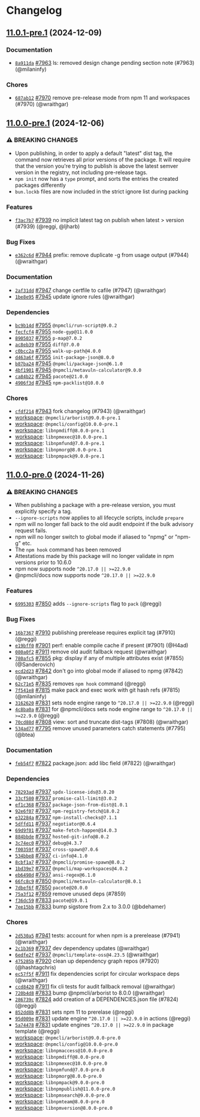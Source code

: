 # Changelog

## [11.0.1-pre.1](https://github.com/npm/cli/compare/v11.0.0-pre.1...v11.0.1-pre.1) (2024-12-09)
### Documentation
* [`8a911da`](https://github.com/npm/cli/commit/8a911da452b9785bcd051778570beeb2d8b27421) [#7963](https://github.com/npm/cli/pull/7963) ls: removed design change pending section note (#7963) (@milaninfy)
### Chores
* [`687ab12`](https://github.com/npm/cli/commit/687ab12eb5ea0ee1017101f3a83d42fd76299627) [#7970](https://github.com/npm/cli/pull/7970) remove pre-release mode from npm 11 and workspaces (#7970) (@wraithgar)

## [11.0.0-pre.1](https://github.com/npm/cli/compare/v11.0.0-pre.0...v11.0.0-pre.1) (2024-12-06)
### ⚠️ BREAKING CHANGES
* Upon publishing, in order to apply a default "latest" dist tag, the command now retrieves all prior versions of the package. It will require that the version you're trying to publish is above the latest semver version in the registry, not including pre-release tags.
* `npm init` now has a `type` prompt, and sorts the entries the created packages differently
* `bun.lockb` files are now included in the strict ignore list during packing
### Features
* [`f3ac7b7`](https://github.com/npm/cli/commit/f3ac7b7460e1d9e1f9d3d8056317e36bb9813d5d) [#7939](https://github.com/npm/cli/pull/7939) no implicit latest tag on publish when latest > version (#7939) (@reggi, @ljharb)
### Bug Fixes
* [`e362c6d`](https://github.com/npm/cli/commit/e362c6d3a6c8bc0221b8c8a6c3dd623da9e6ae04) [#7944](https://github.com/npm/cli/pull/7944) prefix: remove duplicate -g from usage output (#7944) (@wraithgar)
### Documentation
* [`2af31dd`](https://github.com/npm/cli/commit/2af31dd30f4c226f43ce7295cd0b5fbb3f3cb2a6) [#7947](https://github.com/npm/cli/pull/7947) change certfile to cafile (#7947) (@wraithgar)
* [`1be8e95`](https://github.com/npm/cli/commit/1be8e9500826e7aef041976fd908658f473caf23) [#7945](https://github.com/npm/cli/pull/7945) update ignore rules (@wraithgar)
### Dependencies
* [`bc9b14d`](https://github.com/npm/cli/commit/bc9b14dc35378262c36ef5f59f96455b21a430cc) [#7955](https://github.com/npm/cli/pull/7955) `@npmcli/run-script@9.0.2`
* [`fecfcf4`](https://github.com/npm/cli/commit/fecfcf4987e30cc5ed04b0b77ccc9eb30c2b5c8f) [#7955](https://github.com/npm/cli/pull/7955) `node-gyp@11.0.0`
* [`8905037`](https://github.com/npm/cli/commit/890503767c733a1eacfdd562b01eb37ac253906c) [#7955](https://github.com/npm/cli/pull/7955) `p-map@7.0.2`
* [`ac8eb39`](https://github.com/npm/cli/commit/ac8eb390b0e0a21346fcdc5476ee0b884278b3a9) [#7955](https://github.com/npm/cli/pull/7955) `diff@7.0.0`
* [`c0bcc2a`](https://github.com/npm/cli/commit/c0bcc2a860fec5c86234dec44f5474364c25aefc) [#7955](https://github.com/npm/cli/pull/7955) `walk-up-path@4.0.0`
* [`d463a6f`](https://github.com/npm/cli/commit/d463a6f071da79b7a2151eeeea8a6f6cceea182f) [#7955](https://github.com/npm/cli/pull/7955) `init-package-json@8.0.0`
* [`b87ba24`](https://github.com/npm/cli/commit/b87ba2402ab86532d54b7b4e09b38582c0f11a5e) [#7945](https://github.com/npm/cli/pull/7945) `@npmcli/package-json@6.1.0`
* [`4bf1901`](https://github.com/npm/cli/commit/4bf1901f6dc57748d851ebe82262e9bef85a4ba7) [#7945](https://github.com/npm/cli/pull/7945) `@npmcli/metavuln-calculator@9.0.0`
* [`ca84b22`](https://github.com/npm/cli/commit/ca84b22a18806495c37ef6ee2aecd42a1c7bb7f6) [#7945](https://github.com/npm/cli/pull/7945) `pacote@21.0.0`
* [`4906f3d`](https://github.com/npm/cli/commit/4906f3ddf05c97f6e9832617a22c7ae228b46985) [#7945](https://github.com/npm/cli/pull/7945) `npm-packlist@10.0.0`
### Chores
* [`cfdf214`](https://github.com/npm/cli/commit/cfdf2147b5bfd80c7478486d07cb085de6fb8c4c) [#7943](https://github.com/npm/cli/pull/7943) fork changelog (#7943) (@wraithgar)
* [workspace](https://github.com/npm/cli/releases/tag/arborist-v9.0.0-pre.1): `@npmcli/arborist@9.0.0-pre.1`
* [workspace](https://github.com/npm/cli/releases/tag/config-v10.0.0-pre.1): `@npmcli/config@10.0.0-pre.1`
* [workspace](https://github.com/npm/cli/releases/tag/libnpmdiff-v8.0.0-pre.1): `libnpmdiff@8.0.0-pre.1`
* [workspace](https://github.com/npm/cli/releases/tag/libnpmexec-v10.0.0-pre.1): `libnpmexec@10.0.0-pre.1`
* [workspace](https://github.com/npm/cli/releases/tag/libnpmfund-v7.0.0-pre.1): `libnpmfund@7.0.0-pre.1`
* [workspace](https://github.com/npm/cli/releases/tag/libnpmorg-v8.0.0-pre.1): `libnpmorg@8.0.0-pre.1`
* [workspace](https://github.com/npm/cli/releases/tag/libnpmpack-v9.0.0-pre.1): `libnpmpack@9.0.0-pre.1`

## [11.0.0-pre.0](https://github.com/npm/cli/compare/v10.9.0...v11.0.0-pre.0) (2024-11-26)
### ⚠️ BREAKING CHANGES
* When publishing a package with a pre-release version, you must explicitly specify a tag.
* `--ignore-scripts` now applies to all lifecycle scripts, include `prepare`
* npm will no longer fall back to the old audit endpoint if the bulk advisory request fails.
* npm will no longer switch to global mode if aliased to "npmg" or "npm-g" etc.
* The `npm hook` command has been removed
* Attestations made by this package will no longer validate in npm versions prior to 10.6.0
* npm now supports node `^20.17.0 || >=22.9.0`
* @npmcli/docs now supports node `^20.17.0 || >=22.9.0`
### Features
* [`6995303`](https://github.com/npm/cli/commit/6995303687ab59541b727bf611f73624d1829b6c) [#7850](https://github.com/npm/cli/pull/7850) adds `--ignore-scripts` flag to `pack` (@reggi)
### Bug Fixes
* [`16b7367`](https://github.com/npm/cli/commit/16b7367245a0ea7228a27a43555eefb3c6b16870) [#7910](https://github.com/npm/cli/pull/7910) publishing prerelease requires explicit tag (#7910) (@reggi)
* [`e19bff0`](https://github.com/npm/cli/commit/e19bff0ece79b189497720f076c0b324cb641061) [#7901](https://github.com/npm/cli/pull/7901) perf: enable compile cache if present (#7901) (@H4ad)
* [`080a0f2`](https://github.com/npm/cli/commit/080a0f2d3f09a81f0a5b2992431e0bc7feb8d701) [#7911](https://github.com/npm/cli/pull/7911) remove old audit fallback request (@wraithgar)
* [`780afc5`](https://github.com/npm/cli/commit/780afc50e3a345feb1871a28e33fa48235bc3bd5) [#7855](https://github.com/npm/cli/pull/7855) pkg: display if any of multiple attributes exist (#7855) (@Sanderovich)
* [`ecd2d23`](https://github.com/npm/cli/commit/ecd2d23d429b2fee833e534e679cce97e4190b1b) [#7842](https://github.com/npm/cli/pull/7842) don't go into global mode if aliased to npmg (#7842) (@wraithgar)
* [`62c71e5`](https://github.com/npm/cli/commit/62c71e5128a01283f97bd62da30ddc673bddda0b) [#7835](https://github.com/npm/cli/pull/7835) removes `npm hook` command (@reggi)
* [`7f541e8`](https://github.com/npm/cli/commit/7f541e82a0b2908cc0cfef9a36b714eeab40c029) [#7815](https://github.com/npm/cli/pull/7815) make pack and exec work with git hash refs (#7815) (@milaninfy)
* [`3162620`](https://github.com/npm/cli/commit/316262004747e04dfdcf2628abbc45cd366c86b8) [#7831](https://github.com/npm/cli/pull/7831) sets node engine range to `^20.17.0 || >=22.9.0` (@reggi)
* [`4c8ba0a`](https://github.com/npm/cli/commit/4c8ba0aa678b532146200e4cc082f151983b0d82) [#7831](https://github.com/npm/cli/pull/7831) for @npmcli/docs sets node engine range to `^20.17.0 || >=22.9.0` (@reggi)
* [`70cd88d`](https://github.com/npm/cli/commit/70cd88d95aa06ac96154c14ee262076704af807f) [#7808](https://github.com/npm/cli/pull/7808) view: sort and truncate dist-tags (#7808) (@wraithgar)
* [`534ad77`](https://github.com/npm/cli/commit/534ad7789e5c61f579f44d782bdd18ea3ff1ee20) [#7795](https://github.com/npm/cli/pull/7795) remove unused parameters catch statements (#7795) (@btea)
### Documentation
* [`feb54f7`](https://github.com/npm/cli/commit/feb54f7e9a39bd52519221bae4fafc8bc70f235e) [#7822](https://github.com/npm/cli/pull/7822) package.json: add libc field (#7822) (@wraithgar)
### Dependencies
* [`78293ad`](https://github.com/npm/cli/commit/78293ad9b58b30b373dd69d15ea4e5735e720f55) [#7937](https://github.com/npm/cli/pull/7937) `spdx-license-ids@3.0.20`
* [`33cf580`](https://github.com/npm/cli/commit/33cf5801308b4b0b2a055e842a340135367f8a8d) [#7937](https://github.com/npm/cli/pull/7937) `promise-call-limit@3.0.2`
* [`ef1c368`](https://github.com/npm/cli/commit/ef1c3687b35295993258127ad7a5b0fd323fba8b) [#7937](https://github.com/npm/cli/pull/7937) `package-json-from-dist@1.0.1`
* [`92e6f07`](https://github.com/npm/cli/commit/92e6f076789b3bc39377308b84ee834b98855258) [#7937](https://github.com/npm/cli/pull/7937) `npm-registry-fetch@18.0.2`
* [`e32284a`](https://github.com/npm/cli/commit/e32284a8ebb679e41a2e8f0c8c63cc704296810c) [#7937](https://github.com/npm/cli/pull/7937) `npm-install-checks@7.1.1`
* [`5dffd11`](https://github.com/npm/cli/commit/5dffd112ba85864582b9af688ffc0b6d1a6a0166) [#7937](https://github.com/npm/cli/pull/7937) `negotiator@0.6.4`
* [`69d9f01`](https://github.com/npm/cli/commit/69d9f01ab11cb79bede2bde00423b9511d048c56) [#7937](https://github.com/npm/cli/pull/7937) `make-fetch-happen@14.0.3`
* [`884bbde`](https://github.com/npm/cli/commit/884bbde5a2865722fae0eb4de386f4d55ebdba93) [#7937](https://github.com/npm/cli/pull/7937) `hosted-git-info@8.0.2`
* [`3c74ec0`](https://github.com/npm/cli/commit/3c74ec00e1244178226b88331f703aded3c9d1e2) [#7937](https://github.com/npm/cli/pull/7937) `debug@4.3.7`
* [`f00359f`](https://github.com/npm/cli/commit/f00359f422d00ea6d209d624e2885e072b0a8f60) [#7937](https://github.com/npm/cli/pull/7937) `cross-spawn@7.0.6`
* [`534bbe8`](https://github.com/npm/cli/commit/534bbe8482f04f65c96c34fdd8734be91b29b18a) [#7937](https://github.com/npm/cli/pull/7937) `ci-info@4.1.0`
* [`8cbf1a7`](https://github.com/npm/cli/commit/8cbf1a75e12c586cdf77f03f7494ecb17b7030df) [#7937](https://github.com/npm/cli/pull/7937) `@npmcli/promise-spawn@8.0.2`
* [`1bd39e7`](https://github.com/npm/cli/commit/1bd39e7f766373021cc137fecc3cc3076967b444) [#7937](https://github.com/npm/cli/pull/7937) `@npmcli/map-workspaces@4.0.2`
* [`eb6498d`](https://github.com/npm/cli/commit/eb6498dc543fa117ba4d4bc87c7bc77423e2b72a) [#7937](https://github.com/npm/cli/pull/7937) `ansi-regex@6.1.0`
* [`66fc8c9`](https://github.com/npm/cli/commit/66fc8c997a37b0e28d35cb537fc68f6ed5466a73) [#7850](https://github.com/npm/cli/pull/7850) `@npmcli/metavuln-calculator@8.0.1`
* [`7dbef6f`](https://github.com/npm/cli/commit/7dbef6f3a3ead089b1b8b9fe6b2fa25e24309000) [#7850](https://github.com/npm/cli/pull/7850) `pacote@20.0.0`
* [`75a3f12`](https://github.com/npm/cli/commit/75a3f1228865f426d8790be27f1258e501f2c450) [#7859](https://github.com/npm/cli/pull/7859) remove unused deps (#7859)
* [`f36dc59`](https://github.com/npm/cli/commit/f36dc593ecbfe77439a1d0e31afb5a45de3b8d14) [#7833](https://github.com/npm/cli/pull/7833) `pacote@19.0.1`
* [`7ee15bb`](https://github.com/npm/cli/commit/7ee15bbdc1da0ed85297f47952b66089f29ed3fd) [#7833](https://github.com/npm/cli/pull/7833) bump sigstore from 2.x to 3.0.0 (@bdehamer)
### Chores
* [`2d530a5`](https://github.com/npm/cli/commit/2d530a5db705e72569d4beec02d86a2939b212f3) [#7941](https://github.com/npm/cli/pull/7941) tests: account for when npm is a prerelease (#7941) (@wraithgar)
* [`2c1b369`](https://github.com/npm/cli/commit/2c1b36951b1af9b798ece9392d778d4f9eff2268) [#7937](https://github.com/npm/cli/pull/7937) dev dependency updates (@wraithgar)
* [`6edfe2f`](https://github.com/npm/cli/commit/6edfe2f3a45169b6d194ccd8d366bb8d0e09b4a5) [#7937](https://github.com/npm/cli/pull/7937) `@npmcli/template-oss@4.23.5` (@wraithgar)
* [`475285b`](https://github.com/npm/cli/commit/475285b81e8db441ccadca1273b2bae9d83fc941) [#7920](https://github.com/npm/cli/pull/7920) clean up dependency graph repos (#7920) (@hashtagchris)
* [`ec57f5f`](https://github.com/npm/cli/commit/ec57f5f0831e6e82b87b9ed9ebdfa9fc3d5ba1ee) [#7911](https://github.com/npm/cli/pull/7911) fix dependencies script for circular workspace deps (@wraithgar)
* [`ccd8420`](https://github.com/npm/cli/commit/ccd84201e4e369992289842a5117cb3b531a7a36) [#7911](https://github.com/npm/cli/pull/7911) fix cli tests for audit fallback removal (@wraithgar)
* [`720b4d8`](https://github.com/npm/cli/commit/720b4d807bd2e214a045a9ffa9c56435823a7a05) [#7833](https://github.com/npm/cli/pull/7833) bump @npmcli/arborist to 8.0.0 (@wraithgar)
* [`286739c`](https://github.com/npm/cli/commit/286739c0224bad88c4a38927bafd61973f71098c) [#7824](https://github.com/npm/cli/pull/7824) add creation of a DEPENDENCIES.json file (#7824) (@reggi)
* [`852dd8b`](https://github.com/npm/cli/commit/852dd8bdcb958439d343bcd9fb27fb4f07e95991) [#7831](https://github.com/npm/cli/pull/7831) sets npm 11 to prerelase (@reggi)
* [`95d009e`](https://github.com/npm/cli/commit/95d009e606b187b9e148f4f1119b8a19e5beb7f0) [#7831](https://github.com/npm/cli/pull/7831) update engine `^20.17.0 || >=22.9.0` in actions (@reggi)
* [`5a74478`](https://github.com/npm/cli/commit/5a744782af53d6655669e49d911468934ea5e027) [#7831](https://github.com/npm/cli/pull/7831) update engines `^20.17.0 || >=22.9.0` in package template (@reggi)
* [workspace](https://github.com/npm/cli/releases/tag/arborist-v9.0.0-pre.0): `@npmcli/arborist@9.0.0-pre.0`
* [workspace](https://github.com/npm/cli/releases/tag/config-v10.0.0-pre.0): `@npmcli/config@10.0.0-pre.0`
* [workspace](https://github.com/npm/cli/releases/tag/libnpmaccess-v10.0.0-pre.0): `libnpmaccess@10.0.0-pre.0`
* [workspace](https://github.com/npm/cli/releases/tag/libnpmdiff-v8.0.0-pre.0): `libnpmdiff@8.0.0-pre.0`
* [workspace](https://github.com/npm/cli/releases/tag/libnpmexec-v10.0.0-pre.0): `libnpmexec@10.0.0-pre.0`
* [workspace](https://github.com/npm/cli/releases/tag/libnpmfund-v7.0.0-pre.0): `libnpmfund@7.0.0-pre.0`
* [workspace](https://github.com/npm/cli/releases/tag/libnpmorg-v8.0.0-pre.0): `libnpmorg@8.0.0-pre.0`
* [workspace](https://github.com/npm/cli/releases/tag/libnpmpack-v9.0.0-pre.0): `libnpmpack@9.0.0-pre.0`
* [workspace](https://github.com/npm/cli/releases/tag/libnpmpublish-v11.0.0-pre.0): `libnpmpublish@11.0.0-pre.0`
* [workspace](https://github.com/npm/cli/releases/tag/libnpmsearch-v9.0.0-pre.0): `libnpmsearch@9.0.0-pre.0`
* [workspace](https://github.com/npm/cli/releases/tag/libnpmteam-v8.0.0-pre.0): `libnpmteam@8.0.0-pre.0`
* [workspace](https://github.com/npm/cli/releases/tag/libnpmversion-v8.0.0-pre.0): `libnpmversion@8.0.0-pre.0`
